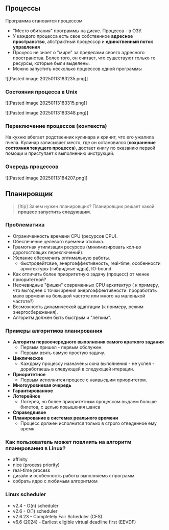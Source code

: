 ## Процессы

Программа становится процессом
- "Место обитания" программы на диске. Процесса - в ОЗУ.
- У каждого процесса есть свое собственное **адресное пространство**, абстрактный процессор и **единственный поток управления**
- Процесс не знает о "мире" за пределами своего адресного пространства. Более того, он считает, что существуют только те ресурсы, которые были выделены.
- Можно запустить несколько прцоессов одной программы

![[Pasted image 20250113183235.png]]

### Состояния процесса в Unix

![[Pasted image 20250113183315.png]]

![[Pasted image 20250113183348.png]]

### Переключение процессов (контекста)
На кухню вбегает родственник кулинара и кричит, что его ужалила пчела. Кулинар записывает место, где он остановился (**сохранение состояния текущего процесса**), достает книгу по оказанию первой помощи и приступает к выполнению инструкций. 

### Очередь процессов
![[Pasted image 20250113184207.png]]

## Планировщик

>[!tip] Зачем нужен планировщик?
>Планировщик решает какой **процесс запустить следующим**.
>

### Проблематика
- Ограниченность времени CPU (ресурсов CPU).
- Обеспечение целевого времени отклика.
- Грамотная утилизация ресурсов (минимизировать кол-во дорогостоящих переключений).
- Желание обесмечить оптимальную работы.
	- быстродейтсвие, энергоэффективность, real-time, особенности архитектуры (гибридные ядра), IO-bound.
- Как отличить более приоритетную задачу (процесс) от менее приоритетной?
- Неочевидные "фишки" современных CPU архитектур ( к примеру, что выгоднее с точки зрения энергоэффективности: проработать мало времени на большой частоте или много на маленькой частоте?)
- Возможность динамической адаптации (к примеру, режим энергосбережения).
- Алгоритм должен быть быстрым и "лёгким".

### Примеры алгоритмов планирования

- **Алгоритм первоочередного выполнения самого краткого задания**
	- Первым пришел - первым обслужен.
	- Первым взять самую простую задачу.
- **Циклическое**
	- Каждому процессу назначены окна выполнения - не успел - доработаешь в следующей в следующей итерации.
- **Приоритетное**
	- Первым исполнится процесс с наивысшим приоритетом.
- **Многоуровневая очередь**
- **Гарантированное**
- **Лотерейное**
	- Лотерея, но более приоритетным процессом выдаем больше билетов, с целью повышения шанса
- **Справедливое**
- **Планирование в системах реального времени**
	- Процесс должен исполнится только в строго отведенное ему время.

### Как пользователь может повлиять на алгоритм планирования в Linux?

- affinity
- nice (process priority)
- real-time process
- дизайн и особенность работы выполняемых программ
- собрать ядро с любимым алгоритмом


### Linux scheduler
- v2.4 - O(n) scheduler
- v2.6 - O(1) scheduler
- v2.6.23 - Completely Fair Scheduler (CFS)
- v6.6 (2024) - Earliest eligible virtual deadline first (EEVDF)